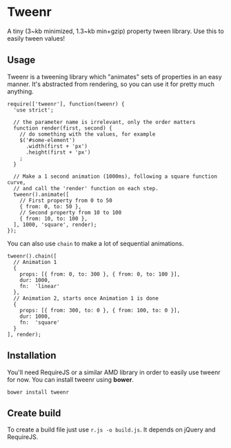 # Tweenr
A tiny (3~kb minimized, 1.3~kb min+gzip) property tween library. Use this to
easily tween values!

## Usage
Tweenr is a tweening library which "animates" sets of properties in an easy
manner. It's abstracted from rendering, so you can use it for pretty much
anything.

    require(['tweenr'], function(tweenr) {
      'use strict';

      // the parameter name is irrelevant, only the order matters
      function render(first, second) {
        // do something with the values, for example
        $('#some-element')
          .width(first + 'px')
          .height(first + 'px')
        ;
      }

      // Make a 1 second animation (1000ms), following a square function curve,
      // and call the 'render' function on each step.
      tweenr().animate([
        // First property from 0 to 50
        { from: 0, to: 50 },
        // Second property from 10 to 100
        { from: 10, to: 100 },
      ], 1000, 'square', render);
    });

You can also use `chain` to make a lot of sequential animations.

    tweenr().chain([
      // Animation 1
      { 
        props: [{ from: 0, to: 300 }, { from: 0, to: 100 }],
        dur: 1000,
        fn:  'linear'
      },
      // Animation 2, starts once Animation 1 is done
      { 
        props: [{ from: 300, to: 0 }, { from: 100, to: 0 }],
        dur: 1000,
        fn:  'square'
      }
    ], render);

## Installation
You'll need RequireJS or a similar AMD library in order to easily use tweenr for
now. You can install tweenr using **bower**.

    bower install tweenr

## Create build 
To create a build file just use `r.js -o build.js`. It depends on jQuery and
RequireJS.
